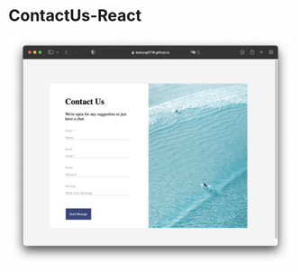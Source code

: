 # ContactUs-React

![Image](https://github.com/leetung0718/ContactUs-React/blob/main/app.png?raw=true)
